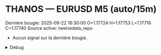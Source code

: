 # THANOS — EURUSD M5 (auto/15m)
Dernière bougie: 2025-09-22 16:30:00  O=1.17724  H=1.17753  L=1.17716  C=1.17740
Source active: twelvedata_repo

- Aucun signal sur la dernière bougie.

<details><summary>Debug</summary>

- TD_API_KEY manquant.

</details>
